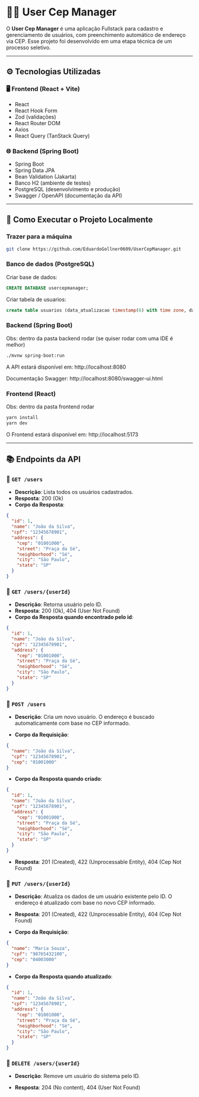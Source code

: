 # 🧑‍💼 User Cep Manager

O **User Cep Manager** é uma aplicação Fullstack para cadastro e gerenciamento de usuários, com preenchimento automático de endereço via CEP. Esse projeto foi desenvolvido em uma etapa técnica de um processo seletivo.

---

## ⚙️ Tecnologias Utilizadas

### 🖥️ Frontend (React + Vite)
- React
- React Hook Form
- Zod (validações)
- React Router DOM
- Axios
- React Query (TanStack Query)

### 🌐 Backend (Spring Boot)
- Spring Boot
- Spring Data JPA
- Bean Validation (Jakarta)
- Banco H2 (ambiente de testes)
- PostgreSQL (desenvolvimento e produção)
- Swagger / OpenAPI (documentação da API)

---

## 🚀 Como Executar o Projeto Localmente

### Trazer para a máquina 
```bash
git clone https://github.com/EduardoGollner0609/UserCepManager.git
```

### Banco de dados (PostgreSQL)
Criar base de dados:
```sql
CREATE DATABASE usercepmanager;
```

Criar tabela de usuarios:
```sql
create table usuarios (data_atualizacao timestamp(6) with time zone, data_criacao timestamp(6) with time zone not null, id bigint generated by default as identity, bairro varchar(255) not null, cep varchar(255) not null, cidade varchar(255) not null, cpf varchar(255) not null unique, estado varchar(255) not null, logradouro varchar(255) not null, nome varchar(255) not null, primary key (id));
```

### Backend (Spring Boot)
Obs: dentro da pasta backend rodar (se quiser rodar com uma IDE é melhor)
```bash
./mvnw spring-boot:run
```
A API estará disponível em: http://localhost:8080

Documentação Swagger: http://localhost:8080/swagger-ui.html

### Frontend (React)
Obs: dentro da pasta frontend rodar
```bash
yarn install
yarn dev
```
O Frontend estará disponível em: http://localhost:5173

---
## 📚 Endpoints da API

### 🔹 `GET /users`

- **Descrição**: Lista todos os usuários cadastrados.
- **Resposta**: 200 (Ok)
- **Corpo da Resposta**:
```json
{
  "id": 1,
  "name": "João da Silva",
  "cpf": "12345678901",
  "address": {
    "cep": "01001000",
    "street": "Praça da Sé",
    "neighborhood": "Sé",
    "city": "São Paulo",
    "state": "SP"
  }
}
```

### 🔹 `GET /users/{userId}`

- **Descrição**: Retorna usuário pelo ID.
- **Resposta**: 200 (Ok), 404 (User Not Found)
- **Corpo da Resposta quando encontrado pelo id**:
```json
{
  "id": 1,
  "name": "João da Silva",
  "cpf": "12345678901",
  "address": {
    "cep": "01001000",
    "street": "Praça da Sé",
    "neighborhood": "Sé",
    "city": "São Paulo",
    "state": "SP"
  }
}
```

### 🔹 `POST /users`

- **Descrição**: Cria um novo usuário. O endereço é buscado automaticamente com base no CEP informado.

- **Corpo da Requisição**:
```json
{
  "name": "João da Silva",
  "cpf": "12345678901",
  "cep": "01001000"
}
```
- **Corpo da Resposta quando criado**:
```json
{
  "id": 1,
  "name": "João da Silva",
  "cpf": "12345678901",
  "address": {
    "cep": "01001000",
    "street": "Praça da Sé",
    "neighborhood": "Sé",
    "city": "São Paulo",
    "state": "SP"
  }
}
```


- **Resposta**: 201 (Created), 422 (Unprocessable Entity), 404 (Cep Not Found)

### 🔹 `PUT /users/{userId}`

- **Descrição**: Atualiza os dados de um usuário existente pelo ID. O endereço é atualizado com base no novo CEP informado.

- **Resposta**: 201 (Created), 422 (Unprocessable Entity), 404 (Cep Not Found)
- **Corpo da Requisição**:
```json
{
  "name": "Maria Souza",
  "cpf": "98765432100",
  "cep": "04003000"
}
```
- **Corpo da Resposta quando atualizado**:
```json
{
  "id": 1,
  "name": "João da Silva",
  "cpf": "12345678901",
  "address": {
    "cep": "01001000",
    "street": "Praça da Sé",
    "neighborhood": "Sé",
    "city": "São Paulo",
    "state": "SP"
  }
}
```


### 🔹 `DELETE /users/{userId}`

- **Descrição**: Remove um usuário do sistema pelo ID.

- **Resposta**: 204 (No content), 404 (User Not Found)
